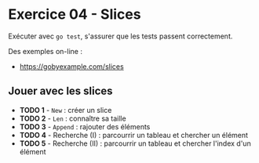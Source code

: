 # Exercice 04 - Slices

Exécuter avec `go test`, s'assurer que les tests passent correctement.
 
Des exemples on-line :
 
* https://gobyexample.com/slices


## Jouer avec les slices

* **TODO 1** - `New` : créer un slice
* **TODO 2** - `Len` : connaître sa taille
* **TODO 3** - `Append` : rajouter des éléments
* **TODO 4** - Recherche (I) : parcourrir un tableau et chercher un élément
* **TODO 5** - Recherche (II) : parcourrir un tableau et chercher l'index d'un élément


